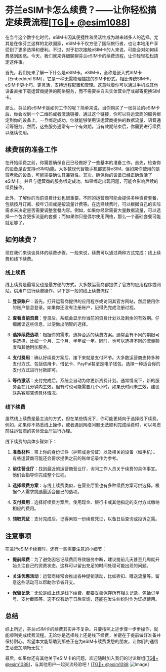 # 芬兰eSIM卡怎么续费？——让你轻松搞定续费流程[[TG💪+ @esim1088](https://t.me/s/esim1088)]

在当今这个数字化时代，eSIM卡因其便捷性和灵活性成为越来越多人的选择。尤其是在像芬兰这样的北欧国家，eSIM卡不仅方便了国际旅行者，也让本地用户享受到了更多选择和便利。不过，对于初次接触eSIM卡的人来说，可能会对如何续费感到困惑。今天，我们就来详细聊聊芬兰eSIM卡的续费流程，让你轻轻松松搞定这件事。

首先，我们先来了解一下什么是eSIM卡。eSIM卡，全称是嵌入式SIM卡（Embedded SIM），它是一种无需物理插拔的SIM卡形式。相比传统SIM卡，eSIM卡更小巧、更灵活，支持远程配置和管理。这意味着你可以通过手机或其他设备直接下载运营商提供的网络服务，而不需要亲自去实体营业厅或邮寄更换SIM卡。

那么，芬兰的eSIM卡是如何工作的呢？简单来说，当你购买了一张芬兰的eSIM卡后，你会收到一个二维码或者激活链接，通过这个链接，你可以将运营商的服务绑定到你的设备上。一旦绑定成功，你就能够使用该运营商提供的数据流量、语音通话等服务。然而，这些服务通常有一个有效期，当有效期结束后，你需要进行续费以继续使用。

## 续费前的准备工作

在开始续费之前，你需要确保自己已经做好了一些基本的准备工作。首先，检查你的设备是否支持eSIM功能。大多数现代智能手机都支持eSIM，但如果你使用的是较老款的设备，可能需要确认其兼容性。其次，确保你的设备已经正确激活了eSIM卡，并且与运营商的服务绑定成功。如果绑定出现问题，可能会影响后续的续费操作。

此外，了解你的当前资费计划也很重要。不同的运营商可能会提供多种资费套餐，包括按月订阅、按年订阅或是按流量计费等。在选择续费时，可以根据自己的实际需求来决定是否需要调整套餐内容。例如，如果你经常需要大量数据流量，可以选择一个包含更多流量的套餐；而如果你只是偶尔使用网络，那么一个基础套餐可能就足够了。

## 如何续费？

现在我们来谈谈具体的续费步骤。一般来说，续费可以通过两种方式完成：线上续费和线下续费。

### 线上续费

线上续费是最常见也是最方便的方式。大多数运营商都提供了官方的应用程序或网站，供用户进行续费操作。以下是一般的线上续费流程：

1. **登录账户**：首先，打开运营商提供的应用程序或访问其官方网站，然后使用你的账户信息登录。如果你还没有注册账户，记得先完成注册过程。

2. **查看当前资费**：登录后，系统会显示你当前的资费计划以及剩余的有效期。仔细阅读这些信息，以便做出明智的选择。

3. **选择续费选项**：根据你的需求，选择合适的续费方案。通常会有不同的期限可供选择，比如一个月、三个月、半年或一年。同时，也可以选择不同的流量额度和其他附加服务。

4. **支付费用**：确认好续费方案后，接下来就是支付环节。大多数运营商支持多种支付方式，包括信用卡、借记卡、PayPal甚至是电子钱包。选择一种适合你的支付方式进行付款即可。

5. **等待激活**：支付完成后，系统会自动为你更新资费计划。通常情况下，新的服务会在几分钟内生效，但有时也可能需要几个小时。如果长时间未生效，建议联系客服咨询具体情况。

### 线下续费

虽然线上续费是最主流的方式，但在某些情况下，你可能更倾向于选择线下续费。例如，如果你不熟悉线上操作，或者遇到网络问题无法顺利完成续费时，可以考虑前往运营商的实体营业厅进行办理。

线下续费的具体步骤如下：

1. **准备材料**：带上你的身份证件（护照或身份证）以及相关的设备（如手机）。有些运营商可能还会要求提供之前的账单记录作为参考。

2. **前往营业厅**：找到最近的运营商营业厅，询问工作人员关于续费的具体事宜。他们会指导你完成整个过程。

3. **选择续费方案**：与线上续费类似，在营业厅里也有多种续费方案可供选择。根据个人需求挑选最适合自己的选项。

4. **支付费用**：选择好续费方案后，使用现金、银行卡或其他指定的支付方式缴纳相应的费用。

5. **领取凭证**：支付完成后，记得索取一份续费凭证，以备日后查询或投诉之需。

## 注意事项

在进行eSIM卡续费时，还有一些需要注意的小细节：

- **提前续费**：为了避免因忘记续费而导致服务中断，建议提前几天甚至几周就开始关注自己的资费状态。这样可以留出充足的时间处理可能出现的问题。

- **关注优惠活动**：运营商经常会推出各种促销活动，比如折扣、赠送流量等。留意这些活动可以帮助你节省开支。

- **保留记录**：无论是线上还是线下续费，都要妥善保存所有相关记录，包括订单号、支付截图等。这不仅有助于日后查询，还能在发生纠纷时作为证据使用。

## 总结

综上所述，芬兰eSIM卡的续费其实并不复杂。只要按照上述步骤一步步操作，就能顺利完成续费流程。无论你是选择线上还是线下续费，关键在于提前做好准备并保持耐心。希望本文能帮助到那些正在为eSIM卡续费发愁的朋友，让你们的通信生活更加顺畅无忧！

最后，如果你还有其他关于eSIM卡的问题，欢迎随时加入我们的讨论群组[[TG💪+ @esim1088](https://t.me/s/esim1088)]，与其他用户一起交流经验吧！[[TG💪+ @esim1088](https://t.me/s/esim1088) ![Image](https://i.postimg.cc/4NQfJmqS/Snipaste-2025-05-13-00-14-12.png)]